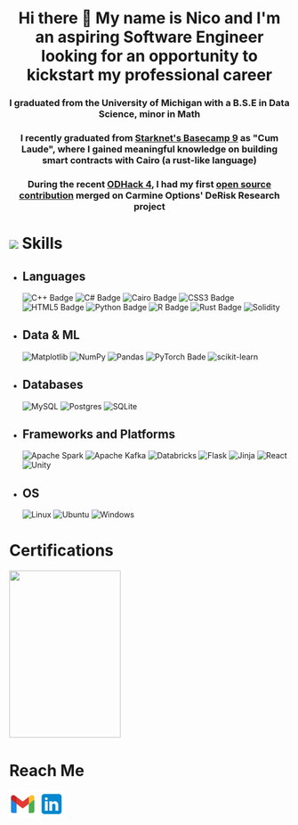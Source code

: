 <h1 style="text-align: center;"> Hi there 👋 My name is Nico and I'm an aspiring Software Engineer looking for an opportunity to kickstart my professional career</h1>
<h3 style="text-align: center;"> I graduated from the University of Michigan with a B.S.E in Data Science, minor in Math    </h3>
<h3 style="text-align: center;"> I recently graduated from <a href="https://starknet.notion.site/Starknet-Basecamp-Hub-1541b3c1f49f439da872d3d71647d834">Starknet's Basecamp 9</a> as "Cum Laude", where I gained meaningful knowledge on building smart contracts with Cairo (a rust-like language)
<h3 style="text-align: center;"> During the recent <a href="https://app.onlydust.com/h/odhack-40#overview"> ODHack 4</a>, I had my first <a href="https://app.onlydust.com/u/nicosanc">open source contribution</a> merged on Carmine Options' DeRisk Research project</h3>




# <img src="https://media2.giphy.com/media/QssGEmpkyEOhBCb7e1/giphy.gif?cid=ecf05e47a0n3gi1bfqntqmob8g9aid1oyj2wr3ds3mg700bl&rid=giphy.gif" width ="25"> <b>Skills</b>

- ## Languages
  ![C++ Badge](https://img.shields.io/badge/C++-%2300599C.svg?logo=c%2B%2B&logoColor=white&style=for-the-badge)
  ![C# Badge](https://img.shields.io/badge/C%23-239120?style=for-the-badge&logo=csharp&logoColor=white)
  ![Cairo Badge](https://img.shields.io/badge/Cairo-red?style=for-the-badge)
  ![CSS3 Badge](https://img.shields.io/badge/CSS3*-%231572B6.svg?&logo=css3&logoColor=white&style=for-the-badge) 
  ![HTML5 Badge](https://img.shields.io/badge/HTML5*-%23E34F26.svg?&logo=html5&logoColor=white&style=for-the-badge)
  ![Python Badge](https://custom-icon-badges.demolab.com/badge/Python-000.svg?logo=python-colorful&style=for-the-badge)
  ![R Badge](https://img.shields.io/badge/R-276DC3?style=for-the-badge&logo=r&logoColor=white)
  ![Rust Badge](https://img.shields.io/badge/Rust-black?style=for-the-badge&logo=rust&logoColor=#E57324)
  ![Solidity](https://img.shields.io/badge/Solidity-%23363636.svg?style=for-the-badge&logo=solidity&logoColor=white)

- ## Data & ML 
  ![Matplotlib](https://img.shields.io/badge/Matplotlib-%23ffffff.svg?style=for-the-badge&logo=Matplotlib&logoColor=black)
  ![NumPy](https://img.shields.io/badge/numpy-%23013243.svg?style=for-the-badge&logo=numpy&logoColor=white)
  ![Pandas](https://img.shields.io/badge/pandas-%23150458.svg?style=for-the-badge&logo=pandas&logoColor=white)
  ![PyTorch Bade](https://img.shields.io/badge/PyTorch-EE4C2C?style=for-the-badge&logo=pytorch&logoColor=white)
  ![scikit-learn](https://img.shields.io/badge/scikit--learn-%23F7931E.svg?style=for-the-badge&logo=scikit-learn&logoColor=white)

- ## Databases
  ![MySQL](https://img.shields.io/badge/mysql-4479A1.svg?style=for-the-badge&logo=mysql&logoColor=white)
  ![Postgres](https://img.shields.io/badge/postgres-%23316192.svg?style=for-the-badge&logo=postgresql&logoColor=white)
  ![SQLite](https://img.shields.io/badge/sqlite-%2307405e.svg?style=for-the-badge&logo=sqlite&logoColor=white)

- ## Frameworks and Platforms
  ![Apache Spark](https://img.shields.io/badge/Apache%20Spark-FDEE21?style=flat-square&logo=apachespark&logoColor=black)
  ![Apache Kafka](https://img.shields.io/badge/Apache%20Kafka-000?style=for-the-badge&logo=apachekafka)
  ![Databricks](https://img.shields.io/badge/Databricks-FF3621?style=for-the-badge&logo=Databricks&logoColor=white)
  ![Flask](https://img.shields.io/badge/flask-%23000.svg?style=for-the-badge&logo=flask&logoColor=white)
  ![Jinja](https://img.shields.io/badge/jinja-white.svg?style=for-the-badge&logo=jinja&logoColor=black)
  ![React](https://img.shields.io/badge/react-%2320232a.svg?style=for-the-badge&logo=react&logoColor=%2361DAFB)
  ![Unity](https://img.shields.io/badge/Unity-100000?style=for-the-badge&logo=unity&logoColor=white)

- ## OS
  ![Linux](https://img.shields.io/badge/Linux-FCC624?style=for-the-badge&logo=linux&logoColor=black)
  ![Ubuntu](https://img.shields.io/badge/Ubuntu-E95420?style=for-the-badge&logo=ubuntu&logoColor=white)
  ![Windows](https://img.shields.io/badge/Windows-0078D6?style=for-the-badge&logo=windows&logoColor=white)

# Certifications
<img src="images/databricks-cert" style="height: 300px; width: 200px;"></img>

# Reach Me
[![nicosanchez0411@gmail.com](images/icons8-gmail-48.png)](mailto:nicosanchez0411@gmail.com)
[![LinkedIn](images/icons8-linkedin-48.png)](https://www.linkedin.com/in/nicolas-sanchez-noguera-0792621a5/) 
  
  
  
  
  
  
